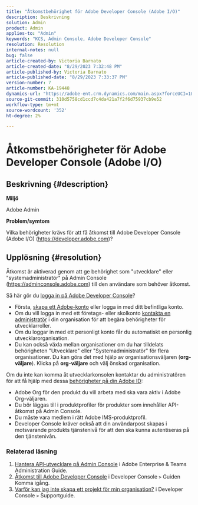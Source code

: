 ```yaml
---
title: "Åtkomstbehörighet för Adobe Developer Console (Adobe I/O)"
description: Beskrivning
solution: Admin
product: Admin
applies-to: "Admin"
keywords: "KCS, Admin Console, Adobe Developer Console"
resolution: Resolution
internal-notes: null
bug: false
article-created-by: Victoria Barnato
article-created-date: "8/29/2023 7:32:48 PM"
article-published-by: Victoria Barnato
article-published-date: "8/29/2023 7:33:37 PM"
version-number: 7
article-number: KA-19448
dynamics-url: "https://adobe-ent.crm.dynamics.com/main.aspx?forceUCI=1&pagetype=entityrecord&etn=knowledgearticle&id=25c5aed1-a246-ee11-be6d-6045bd006295"
source-git-commit: 310d5758cd1ccd7c4da421a7f2f6d75937cb9e52
workflow-type: tm+mt
source-wordcount: '352'
ht-degree: 2%

---
```


# Åtkomstbehörigheter för Adobe Developer Console (Adobe I/O)

## Beskrivning {#description}


<b>Miljö</b>

Adobe Admin

<b>Problem/symtom</b>

Vilka behörigheter krävs för att få åtkomst till Adobe Developer Console (Adobe I/O) (https://developer.adobe.com)?


## Upplösning {#resolution}


Åtkomst är aktiverad genom att ge behörighet som &quot;utvecklare&quot; eller &quot;systemadministratör&quot; på Admin Console (https://adminconsole.adobe.com) till den användare som behöver åtkomst.

Så här gör du [logga in på Adobe Developer Console](https://developer.adobe.com/developer-console/docs/guides/getting-started/)?

- Första, [skapa ett Adobe-konto](https://developer.adobe.com/console) eller logga in med ditt befintliga konto.
- Om du vill logga in med ett företags- eller skolkonto [kontakta en administratör](https://helpx.adobe.com/enterprise/kb/contact-administrator.html) i din organisation för att begära behörigheter för utvecklarroller.
- Om du loggar in med ett personligt konto får du automatiskt en personlig utvecklarorganisation.
- Du kan också växla mellan organisationer om du har tilldelats behörigheten &quot;Utvecklare&quot; eller &quot;Systemadministratör&quot; för flera organisationer. Du kan göra det med hjälp av organisationsväljaren (<b>org-väljare</b>). Klicka på <b>org-väljare</b> och välj önskad organisation.


Om du inte kan komma åt utvecklarkonsolen kontaktar du administratören för att få hjälp med dessa [behörigheter på din Adobe ID](https://experienceleague.adobe.com/docs/experience-manager-learn/cloud-service/debugging/debugging-aem-as-a-cloud-service/developer-console.html?lang=en#developer-console-access):

- Adobe Org för den produkt du vill arbeta med ska vara aktiv i Adobe Org-väljaren.
- Du bör läggas till i produktprofiler för produkter som innehåller API-åtkomst på Admin Console.
- Du måste vara medlem i rätt Adobe IMS-produktprofil.
- Developer Console kräver också att din användarpost skapas i motsvarande produkts tjänstenivå för att den ska kunna autentiseras på den tjänstenivån.


### Relaterad läsning

1. [Hantera API-utvecklare på Admin Console](https://helpx.adobe.com/se/enterprise/using/manage-developers.html) i Adobe Enterprise &amp; Teams Administration Guide.
2. [Åtkomst till Adobe Developer Console](https://developer.adobe.com/developer-console/docs/guides/getting-started/) i Developer Console `>`  Guiden Komma igång.
3. [Varför kan jag inte skapa ett projekt för min organisation?](https://developer.adobe.com/developer-console/docs/support/faq/#why-cant-i-create-a-project-for-my-organization) i Developer Console `>`  Supportguide.



